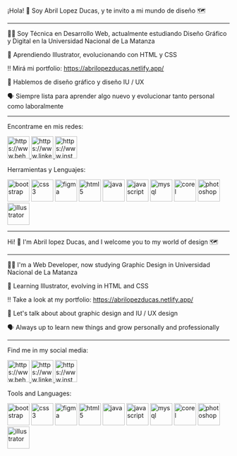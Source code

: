 ¡Hola! 🎀 Soy Abril Lopez Ducas, y te invito a mi mundo de diseño 🗺

 <hr>

👩‍💻 Soy Técnica en Desarrollo Web, actualmente estudiando Diseño Gráfico y Digital en la Universidad Nacional de La Matanza

🌱 Aprendiendo Illustrator, evolucionando con HTML y CSS

‼ Mirá mi portfolio: https://abrilopezducas.netlify.app/

💬 Hablemos de diseño gráfico y diseño IU / UX

🗣 Siempre lista para aprender algo nuevo y evolucionar tanto personal como laboralmente

 <hr>

Encontrame en mis redes:

<a href="https://www.behance.net/abrillopezducas"> <img src="https://seeklogo.com/images/B/behance-icon-logo-E2F066C7C9-seeklogo.com.png" alt="https://www.behance.net/abrillopezducas" width="50"> </a> <a href="https://www.linkedin.com/in/abril-lopez-ducas-a20271211/"> <img src="https://upload.wikimedia.org/wikipedia/commons/thumb/8/81/LinkedIn_icon.svg/2048px-LinkedIn_icon.svg.png" alt="https://www.linkedin.com/in/abril-lopez-ducas-a20271211/" width="50"> </a> <a href="https://www.instagram.com/abril.lopzducas/"> <img src="https://cdn3.iconfinder.com/data/icons/2018-social-media-logotypes/1000/2018_social_media_popular_app_logo_instagram-512.png" alt="https://www.instagram.com/abril.lopzducas/" width="50"> </a>

Herramientas y Lenguajes:

<img src="https://upload.wikimedia.org/wikipedia/commons/thumb/b/b2/Bootstrap_logo.svg/2560px-Bootstrap_logo.svg.png" alt="bootstrap" height="50"> <img src="https://upload.wikimedia.org/wikipedia/commons/thumb/6/62/CSS3_logo.svg/1024px-CSS3_logo.svg.png" alt="css3" height="50"> <img src="https://upload.wikimedia.org/wikipedia/commons/thumb/3/33/Figma-logo.svg/1667px-Figma-logo.svg.png" alt="figma" height="50"> <img src="https://upload.wikimedia.org/wikipedia/commons/thumb/6/61/HTML5_logo_and_wordmark.svg/200px-HTML5_logo_and_wordmark.svg.png" alt="html5" height="50"> <img src="https://cdn4.iconfinder.com/data/icons/logos-and-brands/512/181_Java_logo_logos-512.png" alt="java" height="50"> <img src="https://upload.wikimedia.org/wikipedia/commons/thumb/6/6a/JavaScript-logo.png/768px-JavaScript-logo.png" alt="javascript" height="50"> <img src="https://wiki.cifprodolfoucha.es/images/8/8e/Mysql_logo.png" alt="mysql" height="50"> <img src="https://upload.wikimedia.org/wikipedia/commons/f/f1/CorelDraw_Logo.png" alt="corel" height="50"> <img src="https://upload.wikimedia.org/wikipedia/commons/thumb/a/af/Adobe_Photoshop_CC_icon.svg/2101px-Adobe_Photoshop_CC_icon.svg.png" alt="photoshop" height="50"> <img src="https://1000marcas.net/wp-content/uploads/2021/06/Illustrator-Logo.png" alt="illustrator" height="50">


 <hr>



Hi! 🎀 I'm Abril lopez Ducas, and I welcome you to my world of design 🗺

 <hr>

👩‍💻 I'm a Web Developer, now studying Graphic Design in Universidad Nacional de La Matanza 

🌱 Learning Illustrator, evolving in HTML and CSS

‼ Take a look at my portfolio: https://abrilopezducas.netlify.app/

💬 Let's talk about about graphic design and IU / UX design

🗣 Always up to learn new things and grow personally and professionally

 <hr>

Find me in my social media:

<a href="https://www.behance.net/abrillopezducas"> <img src="https://seeklogo.com/images/B/behance-icon-logo-E2F066C7C9-seeklogo.com.png" alt="https://www.behance.net/abrillopezducas" width="50"> </a> <a href="https://www.linkedin.com/in/abril-lopez-ducas-a20271211/"> <img src="https://upload.wikimedia.org/wikipedia/commons/thumb/8/81/LinkedIn_icon.svg/2048px-LinkedIn_icon.svg.png" alt="https://www.linkedin.com/in/abril-lopez-ducas-a20271211/" width="50"> </a> <a href="https://www.instagram.com/abril.lopzducas/"> <img src="https://cdn3.iconfinder.com/data/icons/2018-social-media-logotypes/1000/2018_social_media_popular_app_logo_instagram-512.png" alt="https://www.instagram.com/abril.lopzducas/" width="50"> </a>

Tools and Languages:

<img src="https://upload.wikimedia.org/wikipedia/commons/thumb/b/b2/Bootstrap_logo.svg/2560px-Bootstrap_logo.svg.png" alt="bootstrap" height="50"> <img src="https://upload.wikimedia.org/wikipedia/commons/thumb/6/62/CSS3_logo.svg/1024px-CSS3_logo.svg.png" alt="css3" height="50"> <img src="https://upload.wikimedia.org/wikipedia/commons/thumb/3/33/Figma-logo.svg/1667px-Figma-logo.svg.png" alt="figma" height="50"> <img src="https://upload.wikimedia.org/wikipedia/commons/thumb/6/61/HTML5_logo_and_wordmark.svg/200px-HTML5_logo_and_wordmark.svg.png" alt="html5" height="50"> <img src="https://cdn4.iconfinder.com/data/icons/logos-and-brands/512/181_Java_logo_logos-512.png" alt="java" height="50"> <img src="https://upload.wikimedia.org/wikipedia/commons/thumb/6/6a/JavaScript-logo.png/768px-JavaScript-logo.png" alt="javascript" height="50"> <img src="https://wiki.cifprodolfoucha.es/images/8/8e/Mysql_logo.png" alt="mysql" height="50"> <img src="https://upload.wikimedia.org/wikipedia/commons/f/f1/CorelDraw_Logo.png" alt="corel" height="50"> <img src="https://upload.wikimedia.org/wikipedia/commons/thumb/a/af/Adobe_Photoshop_CC_icon.svg/2101px-Adobe_Photoshop_CC_icon.svg.png" alt="photoshop" height="50"> <img src="https://1000marcas.net/wp-content/uploads/2021/06/Illustrator-Logo.png" alt="illustrator" height="50">
